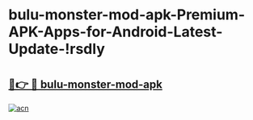 # bulu-monster-mod-apk-Premium-APK-Apps-for-Android-Latest-Update-!rsdly

# <h2><a href="https://6u6n1j.esa.edu.pl?title=bulu-monster-mod-apk&ref=rsdly">🔗👉 🔴 bulu-monster-mod-apk</a></h2>

[![acn](https://github.com/user-attachments/assets/0f9c940e-d8b0-45ae-aac7-cd30a18b3e1c)](https://6u6n1j.esa.edu.pl?title=bulu-monster-mod-apk&ref=rsdly)


